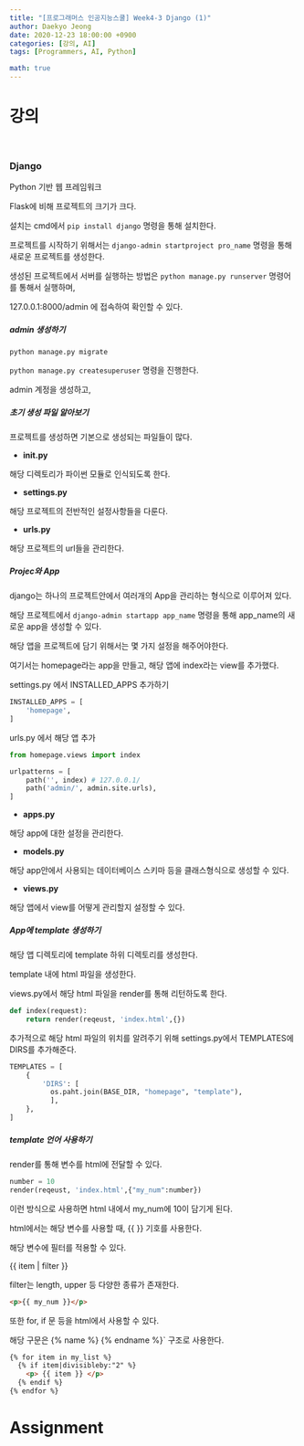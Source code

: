 ```yaml
---
title: "[프로그래머스 인공지능스쿨] Week4-3 Django (1)"
author: Daekyo Jeong
date: 2020-12-23 18:00:00 +0900
categories: [강의, AI]
tags: [Programmers, AI, Python]

math: true
---
```


# **강의**   
<br/>

### **Django**  

Python 기반 웹 프레임워크  

Flask에 비해 프로젝트의 크기가 크다.  



설치는 cmd에서 `pip install django` 명령을 통해 설치한다.  

프로젝트를 시작하기 위해서는 `django-admin startproject pro_name` 명령을 통해 새로운 프로젝트를 생성한다.  

생성된 프로젝트에서 서버를 실행하는 방법은 `python manage.py runserver` 명령어를 통해서 실행하며,   

127.0.0.1:8000/admin 에 접속하여 확인할 수 있다.  

##### **admin 생성하기**  

`python manage.py migrate`  

`python manage.py createsuperuser` 명령을 진행한다.  

admin 계정을 생성하고,

##### **초기 생성 파일 알아보기**  

프로젝트를 생성하면 기본으로 생성되는 파일들이 많다.  

- **__init__.py**

해당 디렉토리가 파이썬 모듈로 인식되도록 한다.  

- **settings.py**

해당 프로젝트의 전반적인 설정사항들을 다룬다.  



- **urls.py**

해당 프로젝트의 url들을 관리한다.  

##### **Projec와 App**  

django는 하나의 프로젝트안에서 여러개의 App을 관리하는 형식으로 이루어져 있다.  

해당 프로젝트에서 `django-admin startapp app_name` 명령을 통해 app_name의 새로운 app을 생성할 수 있다.  

해당 앱을 프로젝트에 담기 위해서는 몇 가지 설정을 해주어야한다.  

여기서는 homepage라는 app을 만들고, 해당 앱에 index라는 view를 추가했다.  

settings.py 에서 INSTALLED_APPS 추가하기  

```py
INSTALLED_APPS = [
    'homepage',
]
```

urls.py 에서 해당 앱 추가  

```py
from homepage.views import index

urlpatterns = [
    path('', index) # 127.0.0.1/
    path('admin/', admin.site.urls),
]
```

- **apps.py**

해당 app에 대한 설정을 관리한다.  

- **models.py**  

해당 app안에서 사용되는 데이터베이스 스키마 등을 클래스형식으로 생성할 수 있다.  

- **views.py**  

해당 앱에서 view를 어떻게 관리할지 설정할 수 있다.  

##### **App에 template 생성하기**  

해당 앱 디렉토리에 template 하위 디렉토리를 생성한다.  

template 내에 html 파일을 생성한다.  

views.py에서 해당 html 파일을 render를 통해 리턴하도록 한다.  

```py
def index(request):
    return render(reqeust, 'index.html',{})
```

추가적으로 해당 html 파일의 위치를 알려주기 위해 settings.py에서 TEMPLATES에 DIRS를 추가해준다.  

```py
TEMPLATES = [
    {
        'DIRS': [
          os.paht.join(BASE_DIR, "homepage", "template"),
          ],
    },
]

```

##### **template 언어 사용하기**  

render를 통해 변수를 html에 전달할 수 있다.  

```py
number = 10
render(reqeust, 'index.html',{"my_num":number})
```

이런 방식으로 사용하면 html 내에서 my_num에 10이 담기게 된다.  

html에서는 해당 변수를 사용할 때, {{ }} 기호를 사용한다.  

해당 변수에 필터를 적용할 수 있다.  

{{ item | filter }}

filter는 length, upper 등 다양한 종류가 존재한다.  

```html
<p>{{ my_num }}</p>
```

또한 for, if 문 등을 html에서 사용할 수 있다.  

해당 구문은 \{% name %} \{% endname %}` 구조로 사용한다.  

```html
{% for item in my_list %}
  {% if item|divisibleby:"2" %}
    <p> {{ item }} </p>
  {% endif %}
{% endfor %}
```

# **Assignment**  




<br/>
